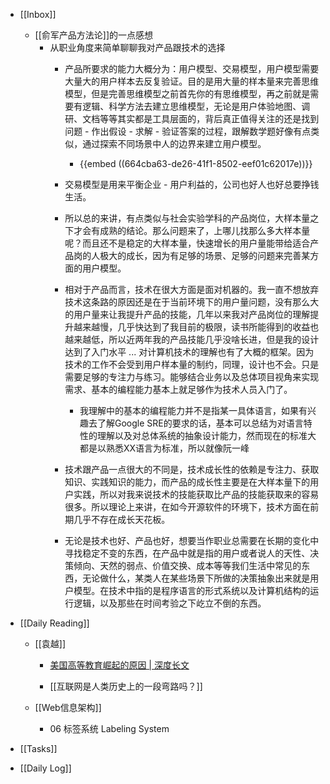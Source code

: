 - [[Inbox]]
	 - [[俞军产品方法论]]的一点感想
		 - 从职业角度来简单聊聊我对产品跟技术的选择
			 - 产品所要求的能力大概分为：用户模型、交易模型，用户模型需要大量大的用户样本去反复验证。目的是用大量的样本量来完善思维模型，但是完善思维模型之前首先你的有思维模型，再之前就是需要有逻辑、科学方法去建立思维模型，无论是用户体验地图、调研、文档等等其实都是工具层面的，背后真正值得关注的还是找到问题 - 作出假设 - 求解 - 验证答案的过程，跟解数学题好像有点类似，通过探索不同场景中人的边界来建立用户模型。
				 - {{embed  ((664cba63-de26-41f1-8502-eef01c62017e))}}

			 - 交易模型是用来平衡企业 - 用户利益的，公司也好人也好总要挣钱生活。

			 - 所以总的来讲，有点类似与社会实验学科的产品岗位，大样本量之下才会有成熟的结论。那么问题来了，上哪儿找那么多大样本量呢？而且还不是稳定的大样本量，快速增长的用户量能带给适合产品岗的人极大的成长，因为有足够的场景、足够的问题来完善某方面的用户模型。

			 - 相对于产品而言，技术在很大方面是面对机器的。我一直不想放弃技术这条路的原因还是在于当前环境下的用户量问题，没有那么大的用户量来让我提升产品的技能，几年以来我对产品岗位的理解提升越来越慢，几乎快达到了我目前的极限，读书所能得到的收益也越来越低，所以近两年我的产品技能几乎没啥长进，但是我的设计达到了入门水平 ...  对计算机技术的理解也有了大概的框架。因为技术的工作不会受到用户样本量的制约，同理，设计也不会。只是需要足够的专注力与练习。能够结合业务以及总体项目视角来实现需求、基本的编程能力基本上就足够作为技术人员入门了。
				 - 我理解中的基本的编程能力并不是指某一具体语言，如果有兴趣去了解Google SRE的要求的话，基本可以总结为对语言特性的理解以及对总体系统的抽象设计能力，然而现在的标准大都是以熟悉XX语言为标准，所以就像阮一峰

			 - 技术跟产品一点很大的不同是，技术成长性的依赖是专注力、获取知识、实践知识的能力，而产品的成长性主要是在大样本量下的用户实践，所以对我来说技术的技能获取比产品的技能获取来的容易很多。所以理论上来讲，在如今开源软件的环境下，技术方面在前期几乎不存在成长天花板。

			 - 无论是技术也好、产品也好，想要当作职业总需要在长期的变化中寻找稳定不变的东西，在产品中就是指的用户或者说人的天性、决策倾向、天然的弱点、价值交换、成本等等我们生活中常见的东西，无论做什么，某类人在某些场景下所做的决策抽象出来就是用户模型。在技术中指的是程序语言的形式系统以及计算机结构的运行逻辑，以及那些在时间考验之下屹立不倒的东西。

- [[Daily Reading]]
	 - [[袁越]]
		 - [美国高等教育崛起的原因 | 深度长文](https://gdaily.com/newsdetail-1313.html?from=timeline&isappinstalled=0)

		 - [[互联网是人类历史上的一段弯路吗？]]

	 - [[Web信息架构]]
		 - 06 标签系统 Labeling System

- [[Tasks]]

- [[Daily Log]]
